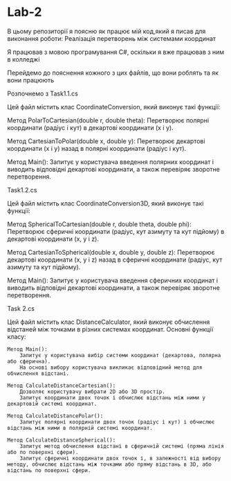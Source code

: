 # Lab-2
В цьому репозиторії я поясню як працює мій код,який я писав для виконання роботи:
Реалізація перетворень між системами координат


Я працював з мовою програмування С#, оскільки я вже працював з ним в колледжі

Перейдемо до пояснення кожного з цих файлів, що вони роблять та як вони працюють

Розпочнемо з Task1.1.cs

Цей файл містить клас CoordinateConversion, який виконує такі функції:

Метод PolarToCartesian(double r, double theta):
Перетворює полярні координати (радіус і кут) в декартові координати (x і y).
        
Метод CartesianToPolar(double x, double y):
Перетворює декартові координати (x і y) назад в полярні координати (радіус і кут).
        
Метод Main():
Запитує у користувача введення полярних координат і виводить відповідні декартові координати, а також перевіряє зворотне перетворення.

Task1.2.cs

Цей файл містить клас CoordinateConversion3D, який виконує такі функції:

Метод SphericalToCartesian(double r, double theta, double phi):
Перетворює сферичні координати (радіус, кут азимуту та кут підйому) в декартові координати (x, y і z).

Метод CartesianToSpherical(double x, double y, double z):
Перетворює декартові координати (x, y і z) назад в сферичні координати (радіус, кут азимуту та кут підйому).

Метод Main():
Запитує у користувача введення сферичних координат і виводить відповідні декартові координати, а також перевіряє зворотне перетворення.

Task 2.cs

Цей файл містить клас DistanceCalculator, який виконує обчислення відстаней між точками в різних системах координат. Основні функції класу:

    Метод Main():
        Запитує у користувача вибір системи координат (декартова, полярна або сферична).
        На основі вибору користувача викликає відповідний метод для обчислення відстані.

    Метод CalculateDistanceCartesian():
        Дозволяє користувачу вибрати 2D або 3D простір.
        Запитує координати двох точок і обчислює відстань між ними у декартовій системі координат.

    Метод CalculateDistancePolar():
        Запитує полярні координати двох точок (радіус і кут) і обчислює відстань між ними в полярній системі координат.

    Метод CalculateDistanceSpherical():
        Запитує метод обчислення відстані в сферичній системі (пряма лінія або по поверхні сфери).
        Запитує сферичні координати двох точок і, в залежності від вибору методу, обчислює відстань між точками або пряму відстань в 3D, або відстань по поверхні сфери.
